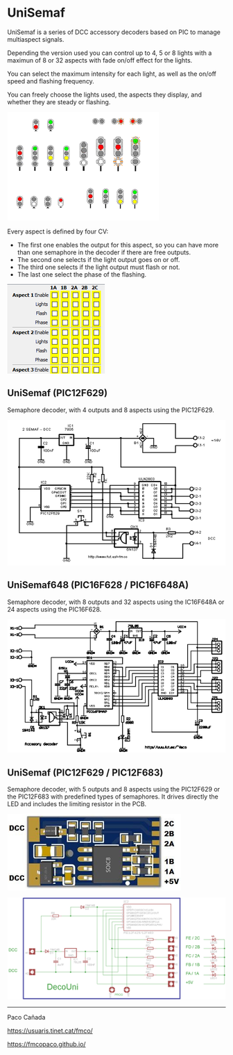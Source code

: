 # UniSemaf
UniSemaf is a series of DCC accessory decoders based on PIC to manage multiaspect signals.

Depending the version used you can control up to 4, 5 or 8 lights with a maximun of 8 or 32 aspects with fade on/off effect for the lights.

You can select the maximum intensity for each light, as well as the on/off speed and flashing frequency.

You can freely choose the lights used, the aspects they display, and whether they are steady or flashing.


 ![UniSemaf](images/aspects.gif)

Every aspect is defined by four CV:
- The first one enables the output for this aspect, so you can have more than one semaphore in the decoder if there are free outputs.
- The second one selects if the light output goes on or off.
- The third one selects if the light output must flash or not.
- The last one select the phase of the flashing.

 ![UniSemaf](images/CV.png)



 ## UniSemaf (PIC12F629)

Semaphore decoder, with 4 outputs and 8 aspects using the PIC12F629.

 ![UniSemaf](images/dcc2semaf.gif)


 ## UniSemaf648 (PIC16F628 / PIC16F648A)

Semaphore decoder, with 8 outputs and 32 aspects using the IC16F648A or 24 aspects using the PIC16F628.

 ![UniSemaf](images/dccacc.gif)



 ## UniSemaf (PIC12F629 / PIC12F683)

Semaphore decoder, with 5 outputs and 8 aspects using the PIC12F629 or the PIC12F683 with predefined types of semaphores. It drives directly the LED and includes the limiting resistor in the PCB.

 ![UniSemaf](images/unisemaf25.png)

 ![UniSemaf](images/DecoUniSch.png)

---

Paco Cañada

https://usuaris.tinet.cat/fmco/

https://fmcopaco.github.io/